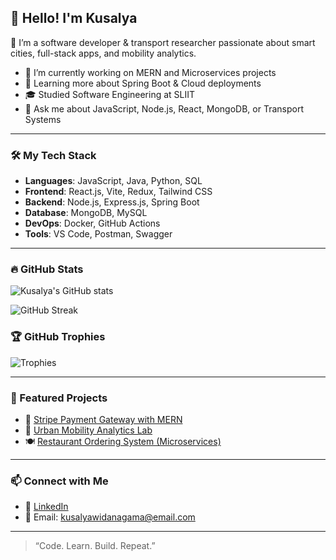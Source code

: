 ## 👋 Hello! I'm Kusalya

🚀 I’m a software developer & transport researcher passionate about smart cities, full-stack apps, and mobility analytics.

- 🔭 I’m currently working on MERN and Microservices projects
- 🌱 Learning more about Spring Boot & Cloud deployments
- 🎓 Studied Software Engineering at SLIIT
- 💬 Ask me about JavaScript, Node.js, React, MongoDB, or Transport Systems

---

### 🛠️ My Tech Stack

- **Languages**: JavaScript, Java, Python, SQL
- **Frontend**: React.js, Vite, Redux, Tailwind CSS
- **Backend**: Node.js, Express.js, Spring Boot
- **Database**: MongoDB, MySQL
- **DevOps**: Docker, GitHub Actions
- **Tools**: VS Code, Postman, Swagger

---

### 🔥 GitHub Stats

![Kusalya's GitHub stats](https://github-readme-stats.vercel.app/api?username=kusalyaW&show_icons=true&theme=radical)

![GitHub Streak](https://streak-stats.demolab.com?user=kusalyaW&theme=radical)

### 🏆 GitHub Trophies

![Trophies](https://github-profile-trophy.vercel.app/?username=kusalyaW&theme=radical)


---

### 📂 Featured Projects

- 🔐 [Stripe Payment Gateway with MERN](https://github.com/kusalya/stripe-mern-payments)
- 🚗 [Urban Mobility Analytics Lab](https://github.com/kusalya/urban-mobility-lab)
- 🍽️ [Restaurant Ordering System (Microservices)](https://github.com/kusalya/microservices-food-app)

---

### 📫 Connect with Me

- 💼 [LinkedIn](www.linkedin.com/in/kusalyawidanagama)
- 📧 Email: kusalyawidanagama@email.com


---

> “Code. Learn. Build. Repeat.”

